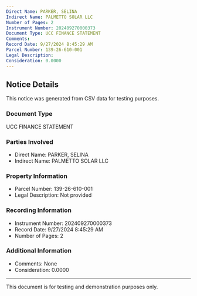 ```yaml
---
Direct Name: PARKER, SELINA
Indirect Name: PALMETTO SOLAR LLC
Number of Pages: 2
Instrument Number: 202409270000373
Document Type: UCC FINANCE STATEMENT
Comments: 
Record Date: 9/27/2024 8:45:29 AM
Parcel Number: 139-26-610-001
Legal Description: 
Consideration: 0.0000
---
```


## Notice Details

This notice was generated from CSV data for testing purposes.

### Document Type
UCC FINANCE STATEMENT

### Parties Involved
- Direct Name: PARKER, SELINA
- Indirect Name: PALMETTO SOLAR LLC

### Property Information
- Parcel Number: 139-26-610-001
- Legal Description: Not provided

### Recording Information
- Instrument Number: 202409270000373
- Record Date: 9/27/2024 8:45:29 AM
- Number of Pages: 2

### Additional Information
- Comments: None
- Consideration: 0.0000

---

This document is for testing and demonstration purposes only.
